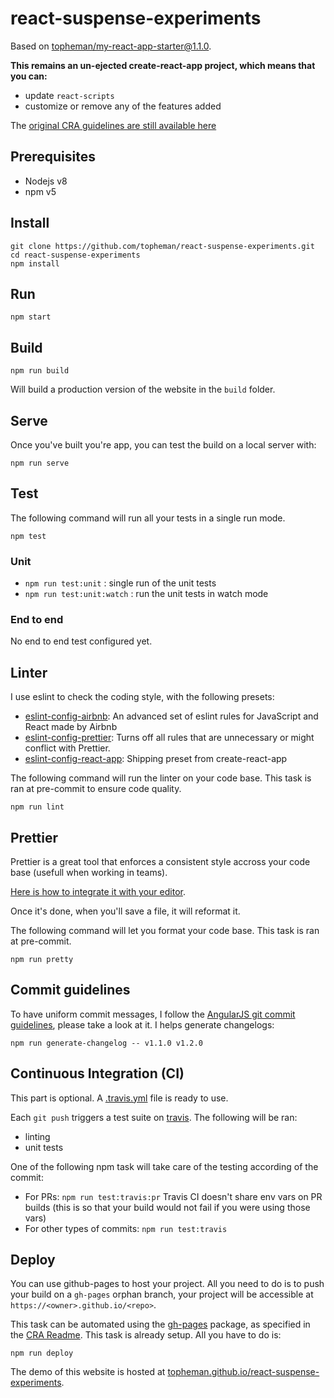# react-suspense-experiments

Based on [topheman/my-react-app-starter@1.1.0](https://github.com/topheman/my-react-app-starter).

**This remains an un-ejected create-react-app project, which means that you can:**

* update `react-scripts`
* customize or remove any of the features added

The [original CRA guidelines are still available here](README.cra.md)

## Prerequisites

* Nodejs v8
* npm v5

## Install

```shell
git clone https://github.com/topheman/react-suspense-experiments.git
cd react-suspense-experiments
npm install
```

## Run

```shell
npm start
```

## Build

```shell
npm run build
```

Will build a production version of the website in the `build` folder.

## Serve

Once you've built you're app, you can test the build on a local server with:

```shell
npm run serve
```

## Test

The following command will run all your tests in a single run mode.

```shell
npm test
```

### Unit

* `npm run test:unit` : single run of the unit tests
* `npm run test:unit:watch` : run the unit tests in watch mode

### End to end

No end to end test configured yet.

## Linter

I use eslint to check the coding style, with the following presets:

* [eslint-config-airbnb](https://www.npmjs.com/package/eslint-config-airbnb): An advanced set of eslint rules for JavaScript and React made by Airbnb
* [eslint-config-prettier](https://www.npmjs.com/package/eslint-config-prettier): Turns off all rules that are unnecessary or might conflict with Prettier.
* [eslint-config-react-app](https://www.npmjs.com/package/eslint-config-react-app): Shipping preset from create-react-app

The following command will run the linter on your code base. This task is ran at pre-commit to ensure code quality.

```shell
npm run lint
```

## Prettier

Prettier is a great tool that enforces a consistent style accross your code base (usefull when working in teams).

[Here is how to integrate it with your editor](https://prettier.io/docs/en/editors.html).

Once it's done, when you'll save a file, it will reformat it.

The following command will let you format your code base. This task is ran at pre-commit.

```shell
npm run pretty
```

## Commit guidelines

To have uniform commit messages, I follow the [AngularJS git commit guidelines](https://github.com/angular/angular.js/blob/master/CONTRIBUTING.md#-git-commit-guidelines), please take a look at it. I helps generate changelogs:

```shell
npm run generate-changelog -- v1.1.0 v1.2.0
```

## Continuous Integration (CI)

This part is optional. A [.travis.yml](.travis.yml) file is ready to use.

Each `git push` triggers a test suite on [travis](https://travis-ci.org/topheman/react-suspense-experiments). The following will be ran:

* linting
* unit tests

One of the following npm task will take care of the testing according of the commit:

* For PRs: `npm run test:travis:pr` Travis CI doesn't share env vars on PR builds (this is so that your build would not fail if you were using those vars)
* For other types of commits: `npm run test:travis`

## Deploy

You can use github-pages to host your project. All you need to do is to push your build on a `gh-pages` orphan branch, your project will be accessible at `https://<owner>.github.io/<repo>`.

This task can be automated using the [gh-pages](https://www.npmjs.com/package/gh-pages) package, as specified in the [CRA Readme](README.cra.md#github-pages). This task is already setup. All you have to do is:

```shell
npm run deploy
```

The demo of this website is hosted at [topheman.github.io/react-suspense-experiments](https://topheman.github.io/react-suspense-experiments/).
